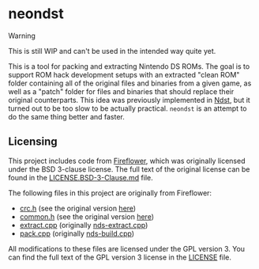 # neondst

> [!WARNING]
> This is still WIP and can't be used in the intended way quite yet.

This is a tool for packing and extracting Nintendo DS ROMs. The goal is to support ROM hack development setups with an extracted "clean ROM" folder containing all of the original files and binaries from a given game, as well as a "patch" folder for files and binaries that should replace their original counterparts. This idea was previously implemented in [Ndst](https://github.com/Gota7/Ndst), but it turned out to be too slow to be actually practical. `neondst` is an attempt to do the same thing better and faster.

## Licensing

This project includes code from [Fireflower](https://github.com/MammaMiaTeam/Fireflower), which was originally licensed under the BSD 3-clause license. The full text of the original license can be found in the [LICENSE.BSD-3-Clause.md](LICENSE.BSD-3-Clause.md) file.

The following files in this project are originally from Fireflower:

- [crc.h](source/crc.h) (see the original version [here](https://github.com/MammaMiaTeam/Fireflower/blob/master/nds-build/crc.h))
- [common.h](source/commmon.h) (see the original version [here](https://github.com/MammaMiaTeam/Fireflower/blob/master/common.h))
- [extract.cpp](source/extract.cpp) (originally [nds-extract.cpp](https://github.com/MammaMiaTeam/Fireflower/blob/master/nds-extract/nds-extract.cpp))
- [pack.cpp](source/pack.cpp) (originally [nds-build.cpp](https://github.com/MammaMiaTeam/Fireflower/blob/master/nds-build/nds-build.cpp))

All modifications to these files are licensed under the GPL version 3. You can find the full text of the GPL version 3 license in the [LICENSE](LICENSE) file.
